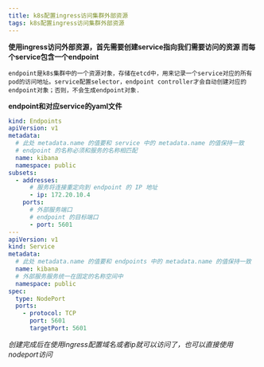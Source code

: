```yaml
---
title: k8s配置ingress访问集群外部资源
tags: k8s配置ingress访问集群外部资源
---
```


**使用ingress访问外部资源，首先需要创建service指向我们需要访问的资源
而每个service包含一个endpoint**

```
endpoint是k8s集群中的一个资源对象，存储在etcd中，用来记录一个service对应的所有pod的访问地址。service配置selector，endpoint controller才会自动创建对应的endpoint对象；否则，不会生成endpoint对象.
```
**endpoint和对应service的yaml文件**

```yaml
kind: Endpoints
apiVersion: v1
metadata:
  # 此处 metadata.name 的值要和 service 中的 metadata.name 的值保持一致
  # endpoint 的名称必须和服务的名称相匹配
  name: kibana
  namespace: public
subsets:
  - addresses:
      # 服务将连接重定向到 endpoint 的 IP 地址
      - ip: 172.20.10.4
    ports:
      # 外部服务端口
      # endpoint 的目标端口
      - port: 5601
---
apiVersion: v1
kind: Service
metadata:
  # 此处 metadata.name 的值要和 endpoints 中的 metadata.name 的值保持一致
  name: kibana
  # 外部服务服务统一在固定的名称空间中
  namespace: public
spec:
  type: NodePort
  ports:
    - protocol: TCP
      port: 5601
      targetPort: 5601

```
*创建完成后在使用ingress配置域名或者ip就可以访问了，也可以直接使用nodeport访问*

